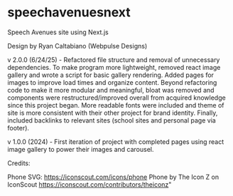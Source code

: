 # speechavenuesnext

Speech Avenues site using Next.js

Design by Ryan Caltabiano (Webpulse Designs)

v 2.0.0 (6/24/25) - Refactored file structure and removal of unnecessary dependencies. To make program more lightweight, removed react image gallery and wrote a script for basic gallery rendering. Added pages for images to improve load times and organize content. Beyond refactoring code to make it more modular and meaningful, bloat was removed and components were restructured/improved overall from acquired knowledge since this project began. More readable fonts were included and theme of site is more consistent with their other project for brand identity. Finally, included backlinks to relevant sites (school sites and personal page via footer).

v 1.0.0 (2024) - First iteration of project with completed pages using react image gallery to power their images and carousel.

Credits:

Phone SVG:
https://iconscout.com/icons/phone
Phone by The Icon Z on IconScout
https://iconscout.com/contributors/theiconz"
